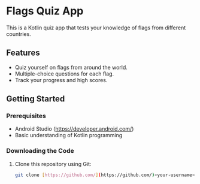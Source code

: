# Flags Quiz App

This is a Kotlin quiz app that tests your knowledge of flags from different countries.

## Features

* Quiz yourself on flags from around the world.
* Multiple-choice questions for each flag.
* Track your progress and high scores.

## Getting Started

### Prerequisites

* Android Studio (https://developer.android.com/)
* Basic understanding of Kotlin programming

### Downloading the Code

1. Clone this repository using Git:

   ```bash
   git clone [https://github.com/](https://github.com/)<your-username>/quiz-flags.git

